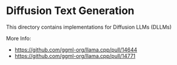 # Diffusion Text Generation

This directory contains implementations for Diffusion LLMs (DLLMs)

More Info:
- https://github.com/ggml-org/llama.cpp/pull/14644
- https://github.com/ggml-org/llama.cpp/pull/14771
